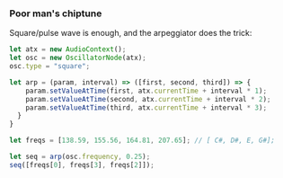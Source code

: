 ### Poor man's chiptune

Square/pulse wave is enough, and the arpeggiator does the trick:

```js
let atx = new AudioContext();
let osc = new OscillatorNode(atx);
osc.type = "square";

let arp = (param, interval) => ([first, second, third]) => {
    param.setValueAtTime(first, atx.currentTime + interval * 1);
    param.setValueAtTime(second, atx.currentTime + interval * 2);
    param.setValueAtTime(third, atx.currentTime + interval * 3);
  }
}

let freqs = [138.59, 155.56, 164.81, 207.65]; // [ C#, D#, E, G#];

let seq = arp(osc.frequency, 0.25);
seq([freqs[0], freqs[3], freqs[2]]);

```
